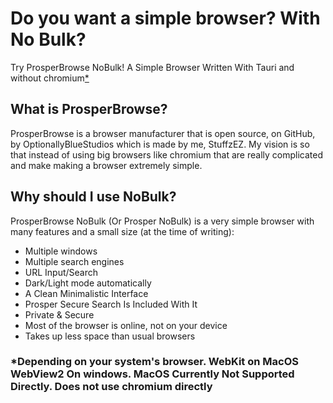# Do you want a simple browser? With No Bulk?
Try ProsperBrowse NoBulk! A Simple Browser Written With Tauri and without chromium[*]()

## What is ProsperBrowse?
ProsperBrowse is a browser manufacturer that is open source, on GitHub, by OptionallyBlueStudios which is made by me, StuffzEZ. My vision is so that instead of using big browsers like chromium that are really complicated and make making a browser extremely simple.

## Why should I use NoBulk?
ProsperBrowse NoBulk (Or Prosper NoBulk) is a very simple browser with many features and a small size (at the time of writing):
- Multiple windows
- Multiple search engines
- URL Input/Search
- Dark/Light mode automatically
- A Clean Minimalistic Interface
- Prosper Secure Search Is Included With It
- Private & Secure
- Most of the browser is online, not on your device
- Takes up less space than usual browsers

### *Depending on your system's browser. WebKit on MacOS WebView2 On windows. MacOS Currently Not Supported Directly. Does not use chromium directly